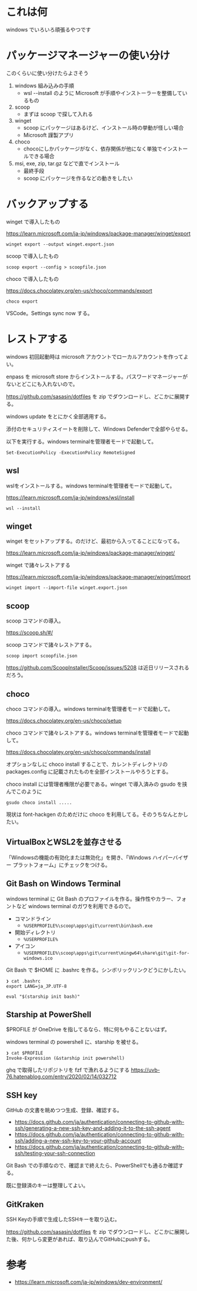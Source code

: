 # これは何

windows でいろいろ頑張るやつです

# パッケージマネージャーの使い分け

このくらいに使い分けたらよさそう

1. windows 組み込みの手順
    * wsl --install のように Microsoft が手順やインストーラーを整備しているもの
1. scoop
    * まずは scoop で探して入れる
1. winget
    * scoop にパッケージはあるけど、インストール時の挙動が怪しい場合
    * Microsoft 謹製アプリ
1. choco
    * chocoにしかパッケージがなく、依存関係が他になく単独でインストールできる場合
1. msi, exe, zip, tar.gz などで直でインストール
    * 最終手段
    * scoop にパッケージを作るなどの動きをしたい

# バックアップする

winget で導入したもの

https://learn.microsoft.com/ja-jp/windows/package-manager/winget/export

```
winget export --output winget.export.json
```

scoop で導入したもの

```
scoop export --config > scoopfile.json
```

choco で導入したもの

https://docs.chocolatey.org/en-us/choco/commands/export

```
choco export
```

VSCode。Settings sync now する。

# レストアする

windows 初回起動時は microsoft アカウントでローカルアカウントを作ってよい。

enpass を microsoft store からインストールする。パスワードマネージャーがないとどこにも入れないので。

https://github.com/sasasin/dotfiles を zip でダウンロードし、どこかに展開する。

windows update をとにかく全部適用する。

添付のセキュリティスイートを削除して、Windows Defenderで全部やらせる。

以下を実行する。windows terminalを管理者モードで起動して。

```
Set-ExecutionPolicy -ExecutionPolicy RemoteSigned
```

## wsl

wslをインストールする。windows terminalを管理者モードで起動して。

https://learn.microsoft.com/ja-jp/windows/wsl/install

```
wsl --install
```

## winget

winget をセットアップする。のだけど、最初から入ってることになってる。

https://learn.microsoft.com/ja-jp/windows/package-manager/winget/

winget で諸々レストアする

https://learn.microsoft.com/ja-jp/windows/package-manager/winget/import

```
winget import --import-file winget.export.json
```

## scoop

scoop コマンドの導入。

https://scoop.sh/#/

scoop コマンドで諸々レストアする。

```
scoop import scoopfile.json
```

https://github.com/ScoopInstaller/Scoop/issues/5208 は近日リリースされるだろう。

## choco

choco コマンドの導入。windows terminalを管理者モードで起動して。

https://docs.chocolatey.org/en-us/choco/setup

choco コマンドで諸々レストアする。windows terminalを管理者モードで起動して。

https://docs.chocolatey.org/en-us/choco/commands/install

オプションなしに choco install することで、カレントディレクトリの packages.config に記載されたものを全部インストールやろうとする。

choco install には管理者権限が必要である。winget で導入済みの gsudo を挟んでこのように

```
gsudo choco install .....
```

現状は font-hackgen のためだけに choco を利用してる。そのうちなんとかしたい。

## VirtualBoxとWSL2を並存させる

「Windowsの機能の有効化または無効化」を開き、「Windows ハイパーバイザー プラットフォーム」にチェックをつける。

## Git Bash on Windows Terminal

windows terminal に Git Bash のプロファイルを作る。操作性やカラー、フォントなど windows terminal のガワを利用できるので。

* コマンドライン
    * `%USERPROFILE%\scoop\apps\git\current\bin\bash.exe`
* 開始ディレクトリ
    * `%USERPROFILE%`
* アイコン
    * `%USERPROFILE%\scoop\apps\git\current\mingw64\share\git\git-for-windows.ico`

Git Bash で $HOME に .bashrc を作る。シンボリックリンクどうにかしたい。

```
❯ cat .bashrc
export LANG=ja_JP.UTF-8

eval "$(starship init bash)"
```

## Starship at PowerShell

$PROFILE が OneDrive を指してるなら、特に何もやることないはず。

windows terminal の powershell に、starship を被せる。

```
❯ cat $PROFILE
Invoke-Expression (&starship init powershell)
```

ghq で取得したリポジトリを fzf で漁れるようにする
https://uvb-76.hatenablog.com/entry/2020/02/14/032712

## SSH key

GitHub の文書を眺めつつ生成、登録、確認する。

* https://docs.github.com/ja/authentication/connecting-to-github-with-ssh/generating-a-new-ssh-key-and-adding-it-to-the-ssh-agent
* https://docs.github.com/ja/authentication/connecting-to-github-with-ssh/adding-a-new-ssh-key-to-your-github-account
* https://docs.github.com/ja/authentication/connecting-to-github-with-ssh/testing-your-ssh-connection

Git Bash での手順なので、確認まで終えたら、PowerShellでも通るか確認する。

既に登録済のキーは整理してよい。

## GitKraken

SSH Keyの手順で生成したSSHキーを取り込む。

https://github.com/sasasin/dotfiles を zip でダウンロードし、どこかに展開した後、何かしら変更があれば、取り込んでGitHubにpushする。

# 参考

* https://learn.microsoft.com/ja-jp/windows/dev-environment/
